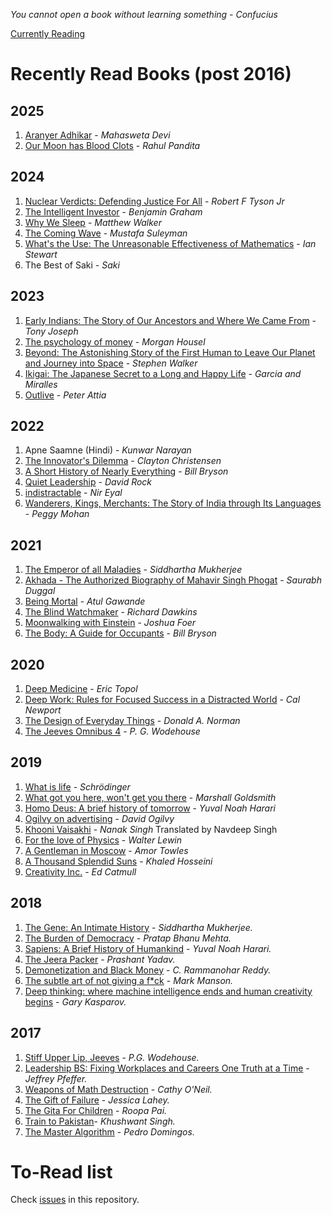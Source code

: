 *You cannot open a book without learning something - Confucius*

[Currently
Reading](https://github.com/amsaha/my-reading-list/issues?q=is%3Aissue+is%3Aopen+label%3A%22%5B+CURRENTLY+READING+%5D%22)

# Recently Read Books (post 2016)

## 2025 ##
1. [Aranyer Adhikar](https://github.com/amsaha/my-reading-list/issues/68) - *Mahasweta Devi*
2. [Our Moon has Blood Clots](https://github.com/amsaha/my-reading-list/issues/69) - *Rahul Pandita*

## 2024 ##
1. [Nuclear Verdicts: Defending Justice For All](https://github.com/amsaha/my-reading-list/issues/59) - *Robert F Tyson Jr*
2. [The Intelligent Investor](https://github.com/amsaha/my-reading-list/issues/62) - *Benjamin Graham*
3. [Why We Sleep](https://github.com/amsaha/my-reading-list/issues/66) - *Matthew Walker*
4. [The Coming Wave](https://github.com/amsaha/my-reading-list/issues/63) - *Mustafa Suleyman*
5. [What's the Use: The Unreasonable Effectiveness of Mathematics](https://github.com/amsaha/my-reading-list/issues/65) - *Ian Stewart*
6. The Best of Saki - *Saki*

## 2023 ##
1. [Early Indians: The Story of Our Ancestors and Where We Came From](https://github.com/amsaha/my-reading-list/issues/53) - *Tony Joseph*
2. [The psychology of money](https://github.com/amsaha/my-reading-list/issues/55) - *Morgan Housel*
3. [Beyond: The Astonishing Story of the First Human to Leave Our Planet and Journey into Space](https://github.com/amsaha/my-reading-list/issues/51) - *Stephen Walker*
4. [Ikigai: The Japanese Secret to a Long and Happy Life](https://github.com/amsaha/my-reading-list/issues/56) - *Garcia and Miralles*
5. [Outlive](https://github.com/amsaha/my-reading-list/issues/57) - *Peter Attia*

## 2022 ##
1. Apne Saamne (Hindi) - *Kunwar Narayan*
2. [The Innovator's Dilemma](https://github.com/amsaha/my-reading-list/issues/39) - *Clayton Christensen*
3. [A Short History of Nearly Everything](https://github.com/amsaha/my-reading-list/issues/49) - *Bill Bryson*
4. [Quiet Leadership](https://github.com/amsaha/my-reading-list/issues/33) - *David Rock*
5. [indistractable](https://github.com/amsaha/my-reading-list/issues/52) - *Nir Eyal*
6. [Wanderers, Kings, Merchants: The Story of India through Its Languages](https://github.com/amsaha/my-reading-list/issues/48) - *Peggy Mohan*

## 2021 ##
1. [The Emperor of all Maladies](https://github.com/amsaha/my-reading-list/issues/10) - *Siddhartha Mukherjee*
2. [Akhada - The Authorized Biography of Mahavir Singh Phogat](https://github.com/amsaha/my-reading-list/issues/46) - *Saurabh Duggal*
3. [Being Mortal](https://github.com/amsaha/my-reading-list/issues/45) - *Atul Gawande*
4. [The Blind Watchmaker](https://github.com/amsaha/my-reading-list/issues/7) - *Richard Dawkins*
5. [Moonwalking with Einstein](https://github.com/amsaha/my-reading-list/issues/43) - *Joshua Foer*
6. [The Body: A Guide for Occupants](https://github.com/amsaha/my-reading-list/issues/47) - *Bill Bryson*

## 2020 ##
1. [Deep Medicine](https://github.com/amsaha/my-reading-list/issues/35) - *Eric Topol*
2. [Deep Work: Rules for Focused Success in a Distracted World](https://github.com/amsaha/my-reading-list/issues/41) - *Cal Newport*
3. [The Design of Everyday Things](https://github.com/amsaha/my-reading-list/issues/42) - *Donald A. Norman*
4. [The Jeeves Omnibus 4](https://github.com/amsaha/my-reading-list/issues/44) - *P. G. Wodehouse*

## 2019 ##
1. [What is life](https://github.com/amsaha/my-reading-list/issues/9) - *Schrödinger*
2. [What got you here, won't get you there](https://github.com/amsaha/my-reading-list/issues/32) - *Marshall Goldsmith*
3. [Homo Deus: A brief history of tomorrow](https://github.com/amsaha/my-reading-list/issues/5) - *Yuval Noah Harari*
4. [Ogilvy on advertising](https://github.com/amsaha/my-reading-list/issues/31) - *David Ogilvy*
5. [Khooni Vaisakhi](https://github.com/amsaha/my-reading-list/issues/34) - *Nanak Singh* Translated by Navdeep Singh
6. [For the love of Physics](https://github.com/amsaha/my-reading-list/issues/6) - *Walter Lewin*
7. [A Gentleman in Moscow](https://github.com/amsaha/my-reading-list/issues/36) - *Amor Towles*
8. [A Thousand Splendid Suns](https://github.com/amsaha/my-reading-list/issues/38) - *Khaled Hosseini*
9. [Creativity Inc.](https://github.com/amsaha/my-reading-list/issues/37) - *Ed Catmull*

## 2018 ##
1. [The Gene: An Intimate History](https://github.com/amsaha/my-reading-list/issues/19) - *Siddhartha Mukherjee.*
2. [The Burden of Democracy](https://github.com/amsaha/my-reading-list/issues/18) - *Pratap Bhanu Mehta.*
3. [Sapiens: A Brief History of Humankind](https://github.com/amsaha/my-reading-list/issues/17) - *Yuval Noah Harari.*
4. [The Jeera Packer](https://github.com/amsaha/my-reading-list/issues/16) - *Prashant Yadav.*
5. [Demonetization and Black Money](https://github.com/amsaha/my-reading-list/issues/11) - *C. Rammanohar Reddy.*
6. [The subtle art of not giving a f*ck](https://github.com/amsaha/my-reading-list/issues/27) - *Mark Manson.*
7. [Deep thinking: where machine intelligence ends and human creativity begins](https://github.com/amsaha/my-reading-list/issues/12) - *Gary Kasparov.*

## 2017 ##
1. [Stiff Upper Lip, Jeeves](https://github.com/amsaha/my-reading-list/issues/26) - *P.G. Wodehouse.*
2. [Leadership BS: Fixing Workplaces and Careers One Truth at a Time](https://github.com/amsaha/my-reading-list/issues/25) - *Jeffrey Pfeffer.*
3. [Weapons of Math Destruction](https://github.com/amsaha/my-reading-list/issues/24) - *Cathy O'Neil.*
4. [The Gift of Failure](https://github.com/amsaha/my-reading-list/issues/23) - *Jessica Lahey.*
5. [The Gita For Children](https://github.com/amsaha/my-reading-list/issues/22) - *Roopa Pai.*
6. [Train to Pakistan](https://github.com/amsaha/my-reading-list/issues/21)- *Khushwant Singh.*
7. [The Master Algorithm](https://github.com/amsaha/my-reading-list/issues/20) - *Pedro Domingos.*

# To-Read list
Check [issues](https://github.com/amsaha/Books/issues) in this repository.

